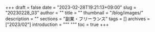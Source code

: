 +++
draft = false
date = "2023-02-28T19:21:13+09:00"
slug = "20230228_03"
author = ""
title = ""
thumbnail = "/blog/images/"
description = ""
sections = "副業・フリーランス"
tags = []
archives = ["2023/02"]
introduction = """ """
toc = true
+++
